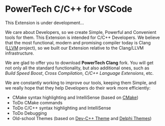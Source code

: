 # PowerTech C/C++ for VSCode

This Extension is under development...

We care about Developers, so we create Simple, Powerful and Convenient tools for them. This Extension is intended for C/C++ Developers. We believe that the most functional, modern and promising compiler today is Clang ([LLVM](https://llvm.org) project), so we built our Extension relative to the Clang/LLVM infrastructure.

We are glad to offer you to download __PowerTech Clang__ fork. You will get not only all the standard functionality, but also additional ones, such as *Build Speed Boost*, *Cross Compilation*, *C/C++ Language Extensions*, etc.

We are constantly working to improve our tools, keeping them Simple, and we really hope that they help Developers do their work more efficiently:
* CMake syntax highlighting and IntelliSense (based on [CMake](https://marketplace.visualstudio.com/items?itemName=twxs.cmake))
* ToDo CMake commands
* ToDo C/C++ syntax highlighting and IntelliSense
* ToDo Debugging
* Old-school Themes (based on [Dev-C++ Theme](https://marketplace.visualstudio.com/items?itemName=Guyutongxue.devcpp-theme) and [Delphi Themes](https://marketplace.visualstudio.com/items?itemName=alefragnani.delphi-themes))